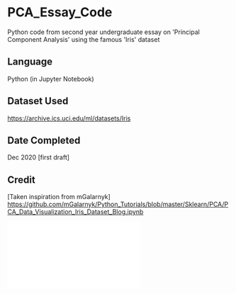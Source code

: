# PCA_Essay_Code
Python code from second year undergraduate essay on 'Principal Component Analysis' using the famous 'Iris' dataset

## Language
Python (in Jupyter Notebook)

## Dataset Used
https://archive.ics.uci.edu/ml/datasets/Iris

## Date Completed
Dec 2020 [first draft]

## Credit
[Taken inspiration from mGalarnyk] 
https://github.com/mGalarnyk/Python_Tutorials/blob/master/Sklearn/PCA/PCA_Data_Visualization_Iris_Dataset_Blog.ipynb

![alt text](Iris_2D.pdf)
